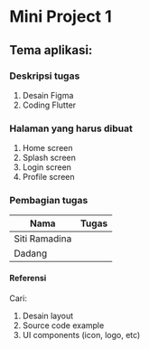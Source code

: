 # Mini Project 1
## Tema aplikasi: 

### Deskripsi tugas
1. Desain Figma 
2. Coding Flutter

### Halaman yang harus dibuat
1. Home screen
2. Splash screen
3. Login screen
4. Profile screen

### Pembagian tugas
| Nama | Tugas |
| ---- | ---- |
| Siti Ramadina | |
| Dadang | |

#### Referensi
Cari:
1. Desain layout
2. Source code example
3. UI components (icon, logo, etc)
